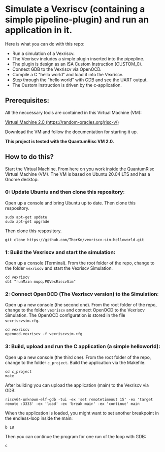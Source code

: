 # Simulate a Vexriscv (containing a simple pipeline-plugin) and run an application in it.

Here is what you can do with this repo:
- Run a simulation of a Vexriscv.
- The Vexriscv includes a simple plugin inserted into the pipepline.
- The plugin is design as an ISA Custom Instruction (CUSTOM_0).
- Connect GDB to the Vexriscv via OpenOCD.
- Compile a C "hello world" and load it into the Vexriscv.
- Step through the "hello world" with GDB and see the UART output.
- The Custom Instruction is driven by the c-application.

## Prerequisites:

All the neccessary tools are contained in this Virtual Machine (VM):

[Virtual Machine 2.0 (https://random-oracles.org/risc-v/)](https://random-oracles.org/risc-v/)

Download the VM and follow the documentation for starting it up.

**This project is tested with the QuantumRisc VM 2.0.**

## How to do this?

Start the Virtual Machine. From here on you work inside the QuantumRisc Virtual Machine (VM). The VM is based on Ubuntu 20.04 LTS and has a Gnome desktop.

### 0: Update Ubuntu and then clone this repository:
Open up a console and bring Ubuntu up to date. Then clone this respository.
```
sudo apt-get update
sudo apt-get upgrade
```
Then clone this respository.
```
git clone https://github.com/ThorKn/vexriscv-sim-helloworld.git
```

### 1: Build the Vexriscv and start the simulation:

Open up a console (Terminal). From the root folder of the repo, change to the folder ```vexriscv``` and start the Vexriscv Simulation. 
```
cd vexriscv
sbt "runMain mupq.PQVexRiscvSim"
```

### 2: Connect OpenOCD (The Vexriscv version) to the Simulation:

Open up a new console (the second one). From the root folder of the repo, change to the folder ```vexriscv``` and connect OpenOCD to the Vexriscv Simulation. The OpenOCD configuration is stored in the file ```vexriscvsim.cfg```.
```
cd vexriscv
openocd-vexriscv -f vexriscvsim.cfg
```

### 3: Build, upload and run the C application (a simple helloworld):

Open up a new console (the third one). From the root folder of the repo, change to the folder ```c_project```. Build the application via the Makefile. 
```
cd c_project
make
```

After building you can upload the application (main) to the Vexriscv via GDB:
```
riscv64-unknown-elf-gdb -tui -ex 'set remotetimeout 15' -ex 'target remote :3333' -ex 'load' -ex 'break main' -ex 'continue' main
```

When the application is loaded, you might want to set another breakpoint in the endless-loop inside the main:
```
b 18
```

Then you can continue the program for one run of the loop with GDB:
```
c
```
